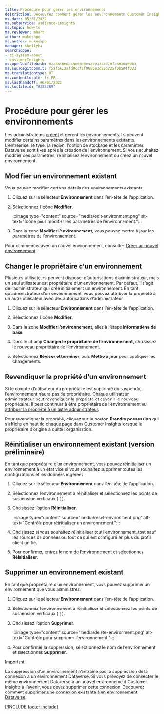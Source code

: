 ```yaml
---
title: Procédure pour gérer les environnements
description: Découvrez comment gérer les environnements Customer Insights existants en tant qu’administrateur.
ms.date: 05/31/2022
ms.subservice: audience-insights
ms.topic: how-to
ms.reviewer: mhart
author: mukeshpo
ms.author: mukeshpo
manager: shellyha
searchScope:
- ci-system-about
- customerInsights
ms.openlocfilehash: 62a5856edac5e66e5e42c93313d78fa6826469b3
ms.sourcegitcommit: f5af5613afd9c3f2f0695e2d62d225f0b504f033
ms.translationtype: HT
ms.contentlocale: fr-FR
ms.lasthandoff: 06/01/2022
ms.locfileid: "8833489"
---
```

# <a name="how-to-manage-environments"></a>Procédure pour gérer les environnements

Les administrateurs [créent](create-environment.md) et gérent les environnements. Ils peuvent modifier certains paramètres dans les environnements existants. L’entreprise, le type, la région, l’option de stockage et les paramètres Dataverse sont fixes après la création de l’environnement. Si vous souhaitez modifier ces paramètres, réinitialisez l’environnement ou créez un nouvel environnement.

## <a name="edit-an-existing-environment"></a>Modifier un environnement existant

Vous pouvez modifier certains détails des environnements existants.

1. Cliquez sur le sélecteur **Environnement** dans l’en-tête de l’application.

1. Sélectionnez l’icône **Modifier**.

   :::image type="content" source="media/edit-environment.png" alt-text="Icône pour modifier les paramètres de l’environnement.":::

1. Dans la zone **Modifier l’environnement**, vous pouvez mettre à jour les paramètres de l’environnement.

Pour commencer avec un nouvel environnement, consultez [Créer un nouvel environnement](create-environment.md).

## <a name="change-the-owner-of-an-environment"></a>Changer le propriétaire d’un environnement

Plusieurs utilisateurs peuvent disposer d’autorisations d’administrateur, mais un seul utilisateur est propriétaire d’un environnement. Par défaut, il s’agit de l’administrateur qui crée initialement un environnement. En tant qu’administrateur d’un environnement, vous pouvez attribuer la propriété à un autre utilisateur avec des autorisations d’administrateur.

1. Cliquez sur le sélecteur **Environnement** dans l’en-tête de l’application.

1. Sélectionnez l’icône **Modifier**.

1. Dans la zone **Modifier l’environnement**, allez à l’étape **Informations de base**.

1. Dans le champ **Changer le propriétaire de l’environnement**, choisissez le nouveau propriétaire de l’environnement.  

1. Sélectionnez **Réviser et terminer**, puis **Mettre à jour** pour appliquer les changements.

## <a name="claim-ownership-of-an-environment"></a>Revendiquer la propriété d’un environnement

Si le compte d’utilisateur du propriétaire est supprimé ou suspendu, l’environnement n’aura pas de propriétaire. Chaque utilisateur administrateur peut revendiquer la propriété et devenir le nouveau propriétaire. Il peut continuer à être propriétaire de l’environnement ou [attribuer la propriété à un autre administrateur](#change-the-owner-of-an-environment).

Pour revendiquer la propriété, cliquez sur le bouton **Prendre possession** qui s’affiche en haut de chaque page dans Customer Insights lorsque le propriétaire d’origine a quitté l’organisation.

## <a name="reset-an-existing-environment-preview"></a>Réinitialiser un environnement existant (version préliminaire)

En tant que propriétaire d’un environnement, vous pouvez réinitialiser un environnement à un état vide si vous souhaitez supprimer toutes les configurations et les données ingérées.

1. Cliquez sur le sélecteur **Environnement** dans l’en-tête de l’application.

1. Sélectionnez l’environnement à réinitialiser et sélectionnez les points de suspension verticaux (&vellip;).

1. Choisissez l’option **Réinitialiser**.

   :::image type="content" source="media/reset-environment.png" alt-text="Contrôle pour réinitialiser un environnement.":::

1. Choisissez si vous souhaitez réinitialiser tout l’environnement, tout sauf les sources de données ou tout ce qui est configuré en plus du profil client unifié.

1. Pour confirmer, entrez le nom de l’environnement et sélectionnez **Réinitialiser**.

## <a name="delete-an-existing-environment"></a>Supprimer un environnement existant

En tant que propriétaire d’un environnement, vous pouvez supprimer un environnement que vous administrez.

1. Cliquez sur le sélecteur **Environnement** dans l’en-tête de l’application.

1. Sélectionnez l’environnement à réinitialiser et sélectionnez les points de suspension verticaux (&vellip;). 

1. Choisissez l’option **Supprimer**.

   :::image type="content" source="media/delete-environment.png" alt-text="Contrôle pour supprimer l’environnement.":::

1. Pour confirmer la suppression, sélectionnez le nom de l’environnement et sélectionnez **Supprimer**.

> [!IMPORTANT]
> La suppression d’un environnement n’entraîne pas la suppression de la connexion à un environnement Dataverse. Si vous prévoyez de connecter le même environnement Dataverse à un nouvel environnement Customer Insights à l’avenir, vous devez supprimer cette connexion. Découvrez comment [supprimer une connexion existante à un environnement Dataverse](customer-insights-dataverse.md#remove-an-existing-connection-to-a-dataverse-environment).

[!INCLUDE [footer-include](includes/footer-banner.md)]
